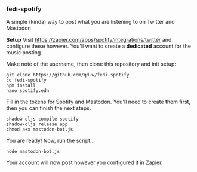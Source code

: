 ### fedi-spotify
A simple (kinda) way to post what you are listening to on Twitter and Mastodon

**Setup**
Visit https://zapier.com/apps/spotify/integrations/twitter and configure these however. You'll want to create a **dedicated** account for the music posting.

Make note of the username, then clone this repository and init setup:
```
git clone https://github.com/qd-w/fedi-spotify
cd fedi-spotify
npm install
nano spotify.edn
```
Fill in the tokens for Spotify and Mastodon. You'll need to create them first, then you can finish the next steps.
```
shadow-cljs compile spotify
shadow-cljs release app
chmod a+x mastodon-bot.js
```

You are ready! Now, run the script...

```
node mastodon-bot.js
```

Your account will now post however you configured it in Zapier.
